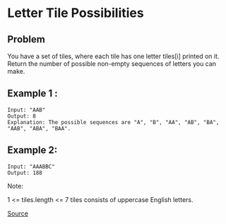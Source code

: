 # Letter Tile Possibilities

## Problem

You have a set of tiles, where each tile has one letter tiles[i] printed on it.  
Return the number of possible non-empty sequences of letters you can make.


## Example 1 :

```
Input: "AAB"
Output: 8
Explanation: The possible sequences are "A", "B", "AA", "AB", "BA", "AAB", "ABA", "BAA".

```

## Example 2:

```
Input: "AAABBC"
Output: 188
```

Note:

1 <= tiles.length <= 7
tiles consists of uppercase English letters.


[Source](https://leetcode.com/problems/letter-tile-possibilities/)
